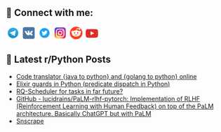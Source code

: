 ## 🔎 Connect with me:
[<img src="https://github.com/bullbesh/bullbesh/blob/main/images/Telegram.png" width="32" height="32" />](https://t.me/bullbesh)
[<img src="https://github.com/bullbesh/bullbesh/blob/main/images/VK.png" width="32" height="32" />](https://vk.com/bullbesh)
[<img src="https://github.com/bullbesh/bullbesh/blob/main/images/Twitter.png" width="32" height="32" />](https://twitter.com/bullbesh1)
[<img src="https://github.com/bullbesh/bullbesh/blob/main/images/Instagram.png" width="32" height="32" />](https://www.instagram.com/bullbesh)
[<img src="https://github.com/bullbesh/bullbesh/blob/main/images/Reddit.png" width="32" height="32" />](https://www.reddit.com/user/bullbesh)
[<img src="https://github.com/bullbesh/bullbesh/blob/main/images/YouTube.png" width="32" height="32" />](https://www.youtube.com/channel/UCtfjRs6uzgq5mfm8S06WTcg)

## 📕 Latest r/Python Posts
<!-- BLOG-POST-LIST:START -->
- [Code translator {java to python} and {golang to python} online](https://www.reddit.com/r/Python/comments/zy0riw/code_translator_java_to_python_and_golang_to/)
- [Elixir guards in Python &lpar;predicate dispatch in Python&rpar;](https://www.reddit.com/r/Python/comments/zy06id/elixir_guards_in_python_predicate_dispatch_in/)
- [RQ-Scheduler for tasks in far future?](https://www.reddit.com/r/Python/comments/zxz9xg/rqscheduler_for_tasks_in_far_future/)
- [GitHub - lucidrains/PaLM-rlhf-pytorch: Implementation of RLHF &lpar;Reinforcement Learning with Human Feedback&rpar; on top of the PaLM architecture. Basically ChatGPT but with PaLM](https://www.reddit.com/r/Python/comments/zxy4hn/github_lucidrainspalmrlhfpytorch_implementation/)
- [Snscrape](https://www.reddit.com/r/Python/comments/zxxcec/snscrape/)
<!-- BLOG-POST-LIST:END -->
